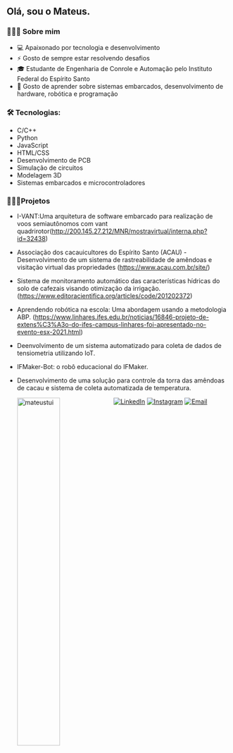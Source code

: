 ## Olá, sou o Mateus.

### 👨🏻‍💻 Sobre mim
- 💻 Apaixonado por tecnologia e desenvolvimento
- ⚡ Gosto de sempre estar resolvendo desafios
- 🎓 Estudante de Engenharia de Conrole e Automação pelo Instituto Federal  do Espírito Santo
- 🌱 Gosto de aprender sobre sistemas embarcados, desenvolvimento de hardware, robótica e programação

### 🛠 Tecnologias:
- C/C++
- Python
- JavaScript
- HTML/CSS
- Desenvolvimento de PCB
- Simulação de circuitos
- Modelagem 3D
- Sistemas embarcados e microcontroladores

### 👨🏻‍🔧Projetos 
- I-VANT:Uma arquitetura de software embarcado para realização de voos semiautônomos com vant quadrirotor(http://200.145.27.212/MNR/mostravirtual/interna.php?id=32438)
- Associação dos cacauicultores do Espírito Santo (ACAU) - Desenvolvimento de um sistema de rastreabilidade de amêndoas e visitação virtual das propriedades (https://www.acau.com.br/site/)
- Sistema de monitoramento automático das características hídricas do solo de cafezais visando otimização da irrigação. (https://www.editoracientifica.org/articles/code/201202372)
- Aprendendo robótica na escola: Uma abordagem usando a metodologia ABP. (https://www.linhares.ifes.edu.br/noticias/16846-projeto-de-extens%C3%A3o-do-ifes-campus-linhares-foi-apresentado-no-evento-esx-2021.html)
- Deenvolvimento de um sistema automatizado para coleta de dados de tensiometria utilizando IoT.
- IFMaker-Bot: o robô educacional do IFMaker.
- Desenvolvimento de uma solução para controle da torra das amêndoas de cacau e sistema de coleta automatizada de temperatura.


  <img width="45%" align="left" src="https://github-readme-stats.vercel.app/api/top-langs/?username=mateustui&layout=compact&hide=html,jupyter%20notebook&theme=dark" alt="mateustui" />
  
  
  <p align="center">
<a target="_blank" href="https://www.linkedin.com/in/mateus-falcão-0b626818b"><img alt="LinkedIn" src="https://img.shields.io/badge/LinkedIn-Mateus%20Falcão-blue?style=flat-square&logo=linkedin"></a>
<a target="_blank" href="https://www.instagram.com/mateustui/"><img alt="Instagram" src="https://img.shields.io/badge/Instagram-mateustui-blue?style=flat-square&logo=instagram"></a>
<a target="_blank" href="mailto:mfalcao817@gmail.com"><img alt="Email" src="https://img.shields.io/badge/Email-mfalcao817@gmail.com-blue?style=flat-square&logo=gmail"></a>
</p>
